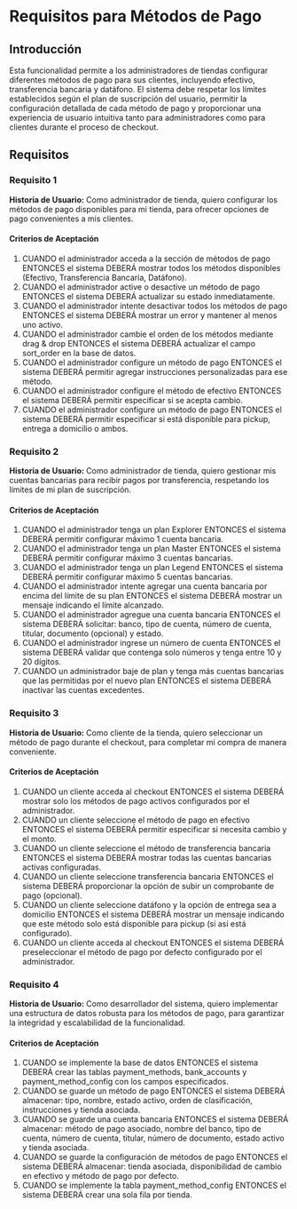 # Requisitos para Métodos de Pago

## Introducción

Esta funcionalidad permite a los administradores de tiendas configurar diferentes métodos de pago para sus clientes, incluyendo efectivo, transferencia bancaria y datáfono. El sistema debe respetar los límites establecidos según el plan de suscripción del usuario, permitir la configuración detallada de cada método de pago y proporcionar una experiencia de usuario intuitiva tanto para administradores como para clientes durante el proceso de checkout.

## Requisitos

### Requisito 1

**Historia de Usuario:** Como administrador de tienda, quiero configurar los métodos de pago disponibles para mi tienda, para ofrecer opciones de pago convenientes a mis clientes.

#### Criterios de Aceptación

1. CUANDO el administrador acceda a la sección de métodos de pago ENTONCES el sistema DEBERÁ mostrar todos los métodos disponibles (Efectivo, Transferencia Bancaria, Datáfono).
2. CUANDO el administrador active o desactive un método de pago ENTONCES el sistema DEBERÁ actualizar su estado inmediatamente.
3. CUANDO el administrador intente desactivar todos los métodos de pago ENTONCES el sistema DEBERÁ mostrar un error y mantener al menos uno activo.
4. CUANDO el administrador cambie el orden de los métodos mediante drag & drop ENTONCES el sistema DEBERÁ actualizar el campo sort_order en la base de datos.
5. CUANDO el administrador configure un método de pago ENTONCES el sistema DEBERÁ permitir agregar instrucciones personalizadas para ese método.
6. CUANDO el administrador configure el método de efectivo ENTONCES el sistema DEBERÁ permitir especificar si se acepta cambio.
7. CUANDO el administrador configure un método de pago ENTONCES el sistema DEBERÁ permitir especificar si está disponible para pickup, entrega a domicilio o ambos.

### Requisito 2

**Historia de Usuario:** Como administrador de tienda, quiero gestionar mis cuentas bancarias para recibir pagos por transferencia, respetando los límites de mi plan de suscripción.

#### Criterios de Aceptación

1. CUANDO el administrador tenga un plan Explorer ENTONCES el sistema DEBERÁ permitir configurar máximo 1 cuenta bancaria.
2. CUANDO el administrador tenga un plan Master ENTONCES el sistema DEBERÁ permitir configurar máximo 3 cuentas bancarias.
3. CUANDO el administrador tenga un plan Legend ENTONCES el sistema DEBERÁ permitir configurar máximo 5 cuentas bancarias.
4. CUANDO el administrador intente agregar una cuenta bancaria por encima del límite de su plan ENTONCES el sistema DEBERÁ mostrar un mensaje indicando el límite alcanzado.
5. CUANDO el administrador agregue una cuenta bancaria ENTONCES el sistema DEBERÁ solicitar: banco, tipo de cuenta, número de cuenta, titular, documento (opcional) y estado.
6. CUANDO el administrador ingrese un número de cuenta ENTONCES el sistema DEBERÁ validar que contenga solo números y tenga entre 10 y 20 dígitos.
7. CUANDO un administrador baje de plan y tenga más cuentas bancarias que las permitidas por el nuevo plan ENTONCES el sistema DEBERÁ inactivar las cuentas excedentes.

### Requisito 3

**Historia de Usuario:** Como cliente de la tienda, quiero seleccionar un método de pago durante el checkout, para completar mi compra de manera conveniente.

#### Criterios de Aceptación

1. CUANDO un cliente acceda al checkout ENTONCES el sistema DEBERÁ mostrar solo los métodos de pago activos configurados por el administrador.
2. CUANDO un cliente seleccione el método de pago en efectivo ENTONCES el sistema DEBERÁ permitir especificar si necesita cambio y el monto.
3. CUANDO un cliente seleccione el método de transferencia bancaria ENTONCES el sistema DEBERÁ mostrar todas las cuentas bancarias activas configuradas.
4. CUANDO un cliente seleccione transferencia bancaria ENTONCES el sistema DEBERÁ proporcionar la opción de subir un comprobante de pago (opcional).
5. CUANDO un cliente seleccione datáfono y la opción de entrega sea a domicilio ENTONCES el sistema DEBERÁ mostrar un mensaje indicando que este método solo está disponible para pickup (si así está configurado).
6. CUANDO un cliente acceda al checkout ENTONCES el sistema DEBERÁ preseleccionar el método de pago por defecto configurado por el administrador.

### Requisito 4

**Historia de Usuario:** Como desarrollador del sistema, quiero implementar una estructura de datos robusta para los métodos de pago, para garantizar la integridad y escalabilidad de la funcionalidad.

#### Criterios de Aceptación

1. CUANDO se implemente la base de datos ENTONCES el sistema DEBERÁ crear las tablas payment_methods, bank_accounts y payment_method_config con los campos especificados.
2. CUANDO se guarde un método de pago ENTONCES el sistema DEBERÁ almacenar: tipo, nombre, estado activo, orden de clasificación, instrucciones y tienda asociada.
3. CUANDO se guarde una cuenta bancaria ENTONCES el sistema DEBERÁ almacenar: método de pago asociado, nombre del banco, tipo de cuenta, número de cuenta, titular, número de documento, estado activo y tienda asociada.
4. CUANDO se guarde la configuración de métodos de pago ENTONCES el sistema DEBERÁ almacenar: tienda asociada, disponibilidad de cambio en efectivo y método de pago por defecto.
5. CUANDO se implemente la tabla payment_method_config ENTONCES el sistema DEBERÁ crear una sola fila por tienda.